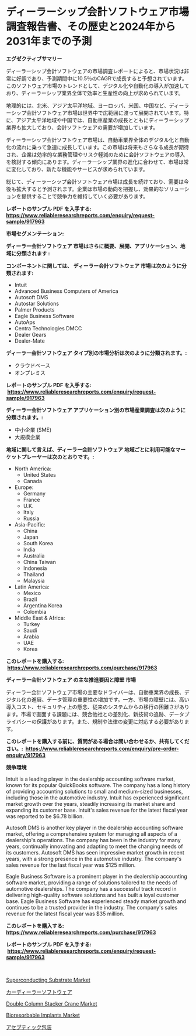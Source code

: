 <p><h1>ディーラーシップ会計ソフトウェア市場調査報告書、その歴史と2024年から2031年までの予測</h1></p><p><strong>エグゼクティブサマリー</strong></p>
<p><p>ディーラーシップ会計ソフトウェアの市場調査レポートによると、市場状況は非常に好調であり、予測期間中に10.5％のCAGRで成長すると予想されています。このソフトウェア市場のトレンドとして、デジタル化や自動化の導入が加速しており、ディーラーシップ業界全体で効率と生産性の向上が求められています。</p><p>地理的には、北米、アジア太平洋地域、ヨーロッパ、米国、中国など、ディーラーシップ会計ソフトウェア市場は世界中で広範囲に渡って展開されています。特に、アジア太平洋地域や中国では、自動車産業の成長とともにディーラーシップ業界も拡大しており、会計ソフトウェアの需要が増加しています。</p><p>ディーラーシップ会計ソフトウェア市場は、自動車業界全体のデジタル化と自動化の流れに乗って急速に成長しています。この市場は将来もさらなる成長が期待され、企業は効率的な業務管理やリスク軽減のために会計ソフトウェアの導入を検討する傾向にあります。ディーラーシップ業界の進化に合わせて、市場は常に変化しており、新たな機能やサービスが求められています。</p><p>総じて、ディーラーシップ会計ソフトウェア市場は成長を続けており、需要は今後も拡大すると予測されます。企業は市場の動向を把握し、効果的なソリューションを提供することで競争力を維持していく必要があります。</p></p>
<p><strong>レポートのサンプル PDF を入手する: <a href="https://www.reliableresearchreports.com/enquiry/request-sample/917963">https://www.reliableresearchreports.com/enquiry/request-sample/917963</a></strong></p>
<p><strong>市場セグメンテーション:</strong></p>
<p><strong> ディーラー会計ソフトウェア 市場はさらに概要、展開、アプリケーション、地域に分類されます :</strong></p>
<p><strong>コンポーネントに関しては、 ディーラー会計ソフトウェア 市場は次のように分類されます: &nbsp;</strong></p>
<p><ul><li>Intuit</li><li>Advanced Business Computers of America</li><li>Autosoft DMS</li><li>Autostar Solutions</li><li>Palmer Products</li><li>Eagle Business Software</li><li>AutoAps</li><li>Centra Technologies DMCC</li><li>Dealer Gears</li><li>Dealer-Mate</li></ul></p>
<p><strong> ディーラー会計ソフトウェア タイプ別の市場分析は次のように分類されます。:</strong></p>
<p><ul><li>クラウドベース</li><li>オンプレミス</li></ul></p>
<p><strong>レポートのサンプル PDF を入手する: &nbsp;<a href="https://www.reliableresearchreports.com/enquiry/request-sample/917963">https://www.reliableresearchreports.com/enquiry/request-sample/917963</a></strong></p>
<p><strong> ディーラー会計ソフトウェア アプリケーション別の市場産業調査は次のように分類されます。:</strong></p>
<p><ul><li>中小企業 (SME)</li><li>大規模企業</li></ul></p>
<p><strong>地域に関して言えば、ディーラー会計ソフトウェア 地域ごとに利用可能なマーケットプレーヤーは次のとおりです。:</strong></p>
<p><ul>
    <li>
        North America:
        <ul>
            <li>United States</li>
            <li>Canada</li>
        </ul>
    </li>
    <li>
        Europe:
        <ul>
            <li>Germany</li>
            <li>France</li>
            <li>U.K.</li>
            <li>Italy</li>
            <li>Russia</li>
        </ul>
    </li>
    <li>
        Asia-Pacific:
        <ul>
            <li>China</li>
            <li>Japan</li>
            <li>South Korea</li>
            <li>India</li>
            <li>Australia</li>
            <li>China Taiwan</li>
            <li>Indonesia</li>
            <li>Thailand</li>
            <li>Malaysia</li>
        </ul>
    </li>
    <li>
        Latin America:
        <ul>
            <li>Mexico</li>
            <li>Brazil</li>
            <li>Argentina Korea</li>
            <li>Colombia</li>
        </ul>
    </li>
    <li>
        Middle East & Africa:
        <ul>
            <li>Turkey</li>
            <li>Saudi</li>
            <li>Arabia</li>
            <li>UAE</li>
            <li>Korea</li>
        </ul>
    </li>
    </ul></p>
<p><strong>このレポートを購入する: &nbsp;<a href="https://www.reliableresearchreports.com/purchase/917963">https://www.reliableresearchreports.com/purchase/917963</a></strong></p>
<p><strong>ディーラー会計ソフトウェア の主な推進要因と障壁 市場</strong></p>
<p><p>ディーラー会計ソフトウェア市場の主要なドライバーは、自動車業界の成長、デジタル化の進展、データ管理の重要性の増加です。一方、市場の障壁には、高い導入コスト、セキュリティ上の懸念、従来のシステムからの移行の困難さがあります。市場で直面する課題には、競合他社との差別化、新技術の追跡、データプライバシーの保護があります。また、規制や法律の変更に対応する必要があります。</p></p>
<p><strong>このレポートを購入する前に、質問がある場合は問い合わせるか、共有してください。:&nbsp; <a href="https://www.reliableresearchreports.com/enquiry/pre-order-enquiry/917963">https://www.reliableresearchreports.com/enquiry/pre-order-enquiry/917963</a></strong></p>
<p><strong>競争環境</strong></p>
<p><p>Intuit is a leading player in the dealership accounting software market, known for its popular QuickBooks software. The company has a long history of providing accounting solutions to small and medium-sized businesses, including those in the automotive industry. Intuit has experienced significant market growth over the years, steadily increasing its market share and expanding its customer base. Intuit's sales revenue for the latest fiscal year was reported to be $6.78 billion.</p><p>Autosoft DMS is another key player in the dealership accounting software market, offering a comprehensive system for managing all aspects of a dealership's operations. The company has been in the industry for many years, continually innovating and adapting to meet the changing needs of its customers. Autosoft DMS has seen impressive market growth in recent years, with a strong presence in the automotive industry. The company's sales revenue for the last fiscal year was $125 million.</p><p>Eagle Business Software is a prominent player in the dealership accounting software market, providing a range of solutions tailored to the needs of automotive dealerships. The company has a successful track record in delivering high-quality software solutions and has built a loyal customer base. Eagle Business Software has experienced steady market growth and continues to be a trusted provider in the industry. The company's sales revenue for the latest fiscal year was $35 million.</p></p>
<p><strong>このレポートを購入する: &nbsp; <a href="https://www.reliableresearchreports.com/purchase/917963">https://www.reliableresearchreports.com/purchase/917963</a></strong></p>
<p><strong>レポートのサンプル PDF を入手する: &nbsp;<a href="https://www.reliableresearchreports.com/enquiry/request-sample/917963">https://www.reliableresearchreports.com/enquiry/request-sample/917963</a></strong><strong></strong></p>
<p>&nbsp;</p>
<p><p><a href="https://github.com/Hazelklievgspy6vdcsmu106w/Market-Research-Report-List-1/blob/main/superconducting-substrate-market.md">Superconducting Substrate Market</a></p><p><a href="https://github.com/bucuel854722/Market-Research-Report-List-1/blob/main/6173442183636.md">カーディーラーソフトウェア</a></p><p><a href="https://github.com/lubmix/Market-Research-Report-List-1/blob/main/double-column-stacker-crane-market.md">Double Column Stacker Crane Market</a></p><p><a href="https://five-trouble-98a.notion.site/Bioresorbable-Implants-Market-Size-Market-Trends-and-Growth-Outlook-forecasted-for-period-from-202-f48d14bbc8684ea0bf7412083fca721b">Bioresorbable Implants Market</a></p><p><a href="https://medium.com/@briaabshire64/%E7%84%A1%E8%8F%8C%E5%8C%85%E8%A3%85%E5%B8%82%E5%A0%B4-2031%E5%B9%B4%E3%81%BE%E3%81%A7%E3%81%AE%E3%83%88%E3%83%AC%E3%83%B3%E3%83%89-%E4%BA%88%E6%B8%AC-%E7%AB%B6%E5%90%88%E5%88%86%E6%9E%90-db14232d35d9">アセプティック包装</a></p></p>